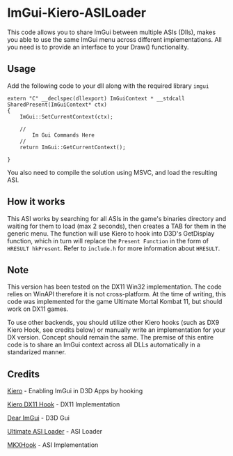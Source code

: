 # ImGui-Kiero-ASILoader
This code allows you to share ImGui between multiple ASIs (Dlls), makes you able to use the same ImGui menu across different implementations. All you need is to provide an interface to your Draw() functionality.

## Usage
Add the following code to your dll along with the required library `imgui`
```
extern "C" __declspec(dllexport) ImGuiContext * __stdcall SharedPresent(ImGuiContext* ctx)
{
	ImGui::SetCurrentContext(ctx);
	
	//
		Im Gui Commands Here
	//
	return ImGui::GetCurrentContext();

}
```
You also need to compile the solution using MSVC, and load the resulting ASI.

## How it works
This ASI works by searching for all ASIs in the game's binaries directory and waiting for them to load (max 2 seconds), then creates a TAB for them in the generic menu. The function will use Kiero to hook into D3D's GetDisplay function, which in turn will replace the `Present Function` in the form of `HRESULT hkPresent`. Refer to `include.h` for more information about `HRESULT`.

## Note
This version has been tested on the DX11 Win32 implementation. The code relies on WinAPI therefore it is not cross-platform. At the time of writing, this code was implemented for the game Ultimate Mortal Kombat 11, but should work on DX11 games.

To use other backends, you should utilize other Kiero hooks (such as DX9 Kiero Hook, see credits below) or manually write an implementation for your DX version. Concept should remain the same. The premise of this entire code is to share an ImGui context across all DLLs automatically in a standarized manner.

## Credits
[Kiero](https://github.com/Rebzzel/kiero) - Enabling ImGui in D3D Apps by hooking

[Kiero DX11 Hook](https://github.com/rdbo/ImGui-DirectX-11-Kiero-Hook) - DX11 Implementation

[Dear ImGui](https://github.com/ocornut/imgui) - D3D Gui

[Ultimate ASI Loader](https://github.com/ThirteenAG/Ultimate-ASI-Loader) - ASI Loader

[MKXHook](https://github.com/ermaccer/MKXHook) - ASI Implementation


